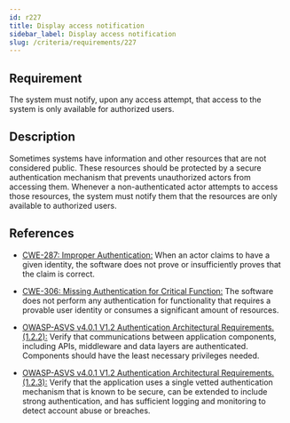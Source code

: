 ```yaml
---
id: r227
title: Display access notification
sidebar_label: Display access notification
slug: /criteria/requirements/227
---
```


## Requirement

The system must notify,
upon any access attempt,
that access to the system
is only available for authorized users.

## Description

Sometimes systems have information
and other resources
that are not considered public.
These resources should be protected
by a secure authentication mechanism
that prevents unauthorized actors
from accessing them.
Whenever a non-authenticated actor
attempts to access those resources,
the system must notify them
that the resources are only available
to authorized users.

## References

- [CWE-287: Improper Authentication:](https://cwe.mitre.org/data/definitions/287.html)
When an actor claims to have
a given identity,
the software does not prove
or insufficiently proves
that the claim is correct.

- [CWE-306: Missing Authentication for Critical Function:](https://cwe.mitre.org/data/definitions/306.html)
The software does not perform
any authentication for functionality
that requires a provable user identity
or consumes a significant amount of resources.

- [OWASP-ASVS v4.0.1 V1.2 Authentication Architectural Requirements.(1.2.2):](https://owasp.org/www-pdf-archive/OWASP_Application_Security_Verification_Standard_4.0-en.pdf)
Verify that communications between application components,
including APIs, middleware
and data layers are authenticated.
Components should have
the least necessary privileges needed.

- [OWASP-ASVS v4.0.1 V1.2 Authentication Architectural Requirements.(1.2.3):](https://owasp.org/www-pdf-archive/OWASP_Application_Security_Verification_Standard_4.0-en.pdf)
Verify that the application
uses a single vetted authentication mechanism
that is known to be secure,
can be extended to include strong authentication,
and has sufficient logging
and monitoring to detect account abuse or breaches.
